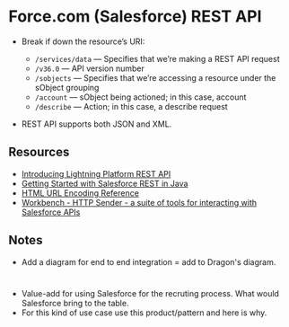 # Force.com (Salesforce) REST API

* Break if down the resource’s URI:
  * `/services/data` — Specifies that we’re making a REST API request
  * `/v36.0` — API version number
  * `/sobjects` — Specifies that we’re accessing a resource under the sObject grouping
  * `/account` — sObject being actioned; in this case, account
  * `/describe` — Action; in this case, a describe request

* REST API supports both JSON and XML.

## Resources
* [Introducing Lightning Platform REST API](https://developer.salesforce.com/docs/atlas.en-us.212.0.api_rest.meta/api_rest/intro_what_is_rest_api.htm)
* [Getting Started with Salesforce REST in Java](https://www.jamesward.com/2016/01/26/quick-force-java-getting-started-with-salesforce-rest-in-java)
* [HTML URL Encoding Reference](https://www.w3schools.com/tags/ref_urlencode.asp)
* [Workbench - HTTP Sender - a suite of tools for interacting with Salesforce APIs](https://workbench.developerforce.com/login.php)

## Notes
* Add a diagram for end to end integration = add to Dragon's diagram.

#
* Value-add for using Salesforce for the recruting process.  What would Salesforce bring to the table.
* For this kind of use case use this product/pattern and here is why.
